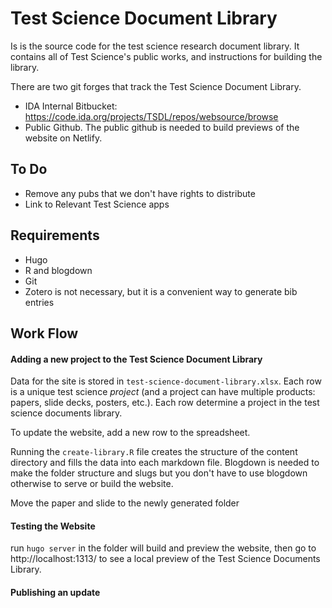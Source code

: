 # Test Science Document Library

Is is the source code for the test science research document library. It contains all of Test Science's public works, and instructions for building the library.

There are two git forges that track the Test Science Document Library.
- IDA Internal Bitbucket: https://code.ida.org/projects/TSDL/repos/websource/browse
- Public Github. The public github is needed to build previews of the website on Netlify.

## To Do

- Remove any pubs that we don't have rights to distribute
- Link to Relevant Test Science apps

## Requirements

- Hugo
- R and blogdown
- Git
- Zotero is not necessary, but it is a convenient way to generate bib entries

## Work Flow

#### Adding a new project to the Test Science Document Library

Data for the site is stored in `test-science-document-library.xlsx`. Each row is a unique test science *project* (and a project can have multiple products: papers, slide decks, posters, etc.). Each row determine a project in the test science documents library.

To update the website, add a new row to the spreadsheet.

Running the `create-library.R` file creates the structure of the content directory and fills the data into each markdown file. Blogdown is needed to make the folder structure and slugs but you don't have to use blogdown otherwise to serve or build the website.

Move the paper and slide to the newly generated folder

#### Testing the Website

run `hugo server` in the folder will build and preview the website, then go to http://localhost:1313/ to see a local preview of the Test Science Documents Library.

#### Publishing an update
